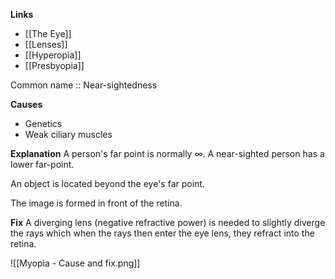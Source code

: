 **Links**
- [[The Eye]] 
- [[Lenses]] 
- [[Hyperopia]] 
- [[Presbyopia]] 

Common name :: Near-sightedness

**Causes**
- Genetics
- Weak ciliary muscles

**Explanation**
A person's far point is normally $\infty$. A near-sighted person has a lower far-point.

An object is located beyond the eye's far point.

The image is formed in front of the retina.

**Fix**
A diverging lens (negative refractive power) is needed to slightly diverge the rays which when the rays then enter the eye lens, they refract into the retina.

![[Myopia - Cause and fix.png]]